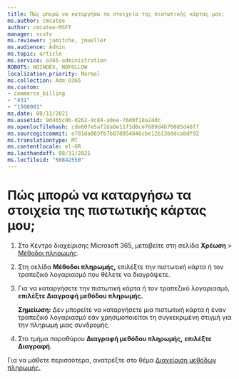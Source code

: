 ```yaml
---
title: Πώς μπορώ να καταργήσω τα στοιχεία της πιστωτικής κάρτας μου;
ms.author: cmcatee
author: cmcatee-MSFT
manager: scotv
ms.reviewer: jamitche, jmueller
ms.audience: Admin
ms.topic: article
ms.service: o365-administration
ROBOTS: NOINDEX, NOFOLLOW
localization_priority: Normal
ms.collection: Adm_O365
ms.custom:
- commerce_billing
- "431"
- "1500001"
ms.date: 08/11/2021
ms.assetid: 9d465c0b-d262-4c84-a0ee-76d0f18a24dc
ms.openlocfilehash: cde607e5af2da0e11f3d0ce7689d4b70085d46ff
ms.sourcegitcommit: e781da003fb7b878854846cbe12b13b9dca8df92
ms.translationtype: MT
ms.contentlocale: el-GR
ms.lasthandoff: 08/31/2021
ms.locfileid: "58842550"
---
```

# <a name="how-do-i-remove-my-credit-card-information"></a>Πώς μπορώ να καταργήσω τα στοιχεία της πιστωτικής κάρτας μου;

1. Στο Κέντρο διαχείρισης Microsoft 365, μεταβείτε στη σελίδα **Χρέωση** \> [Μέθοδοι πληρωμής](https://go.microsoft.com/fwlink/p/?linkid=2018806).

2. Στη σελίδα **Μέθοδοι πληρωμής,** επιλέξτε την πιστωτική κάρτα ή τον τραπεζικό λογαριασμό που θέλετε να διαγράψετε.

3. Για να καταργήσετε την πιστωτική κάρτα ή τον τραπεζικό λογαριασμό, **επιλέξτε Διαγραφή μεθόδου πληρωμής.**

    **Σημείωση:** Δεν μπορείτε να καταργήσετε μια πιστωτική κάρτα ή έναν τραπεζικό λογαριασμό εάν χρησιμοποιείται τη συγκεκριμένη στιγμή για την πληρωμή μιας συνδρομής.

4. Στο τμήμα παραθύρου **Διαγραφή μεθόδου πληρωμής,** **επιλέξτε Διαγραφή**.

Για να μάθετε περισσότερα, ανατρέξτε στο θέμα [Διαχείριση μεθόδων πληρωμής.](https://docs.microsoft.com/microsoft-365/commerce/billing-and-payments/manage-payment-methods)